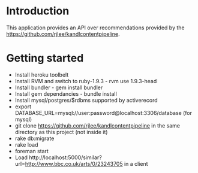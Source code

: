 # Introduction

This application provides an API over recommendations provided by the https://github.com/rjlee/kandlcontentpipeline.

# Getting started

* Install heroku toolbelt
* Install RVM and switch to ruby-1.9.3 - rvm use 1.9.3-head
* Install bundler - gem install bundler
* Install gem dependancies - bundle install
* Install mysql/postgres/$rdbms supported by activerecord
* export DATABASE_URL=mysql://user:password@localhost:3306/database (for mysql)
* git clone https://github.com/rjlee/kandlcontentpipeline in the same directory as this project (not inside it)
* rake db:migrate
* rake load
* foreman start
* Load http://localhost:5000/similar?url=http://www.bbc.co.uk/arts/0/23243705 in a client

